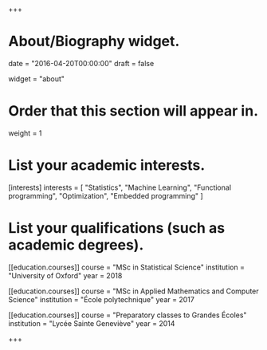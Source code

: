 +++
# About/Biography widget.

date = "2016-04-20T00:00:00"
draft = false

widget = "about"

# Order that this section will appear in.
weight = 1

# List your academic interests.
[interests]
interests = [
	"Statistics",
	"Machine Learning",
	"Functional programming",
	"Optimization",
	"Embedded programming"
]

# List your qualifications (such as academic degrees).
[[education.courses]]
  course = "MSc in Statistical Science"
  institution = "University of Oxford"
  year = 2018

[[education.courses]]
  course = "MSc in Applied Mathematics and Computer Science"
  institution = "École polytechnique"
  year = 2017

[[education.courses]]
  course = "Preparatory classes to Grandes Écoles"
  institution = "Lycée Sainte Geneviève"
  year = 2014

+++

